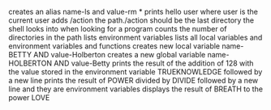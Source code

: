 creates an alias name-ls and value-rm *
prints hello user where user is the current user
adds /action the path./action should be the last directory the shell looks into when looking for a program
counts the number of directories in the path
lists environment variables
lists all local variables and environment variables and functions
creates new local variable name-BETTY AND value-Holberton
creates a new global variable name-HOLBERTON AND value-Betty
prints the result of the addition of 128 with the value stored in the environment variable TRUEKNOWLEDGE followed by a new line
prints the result of POWER divided by DIVIDE followed by a new line and they are environment variables
displays the result of BREATH to the power LOVE
